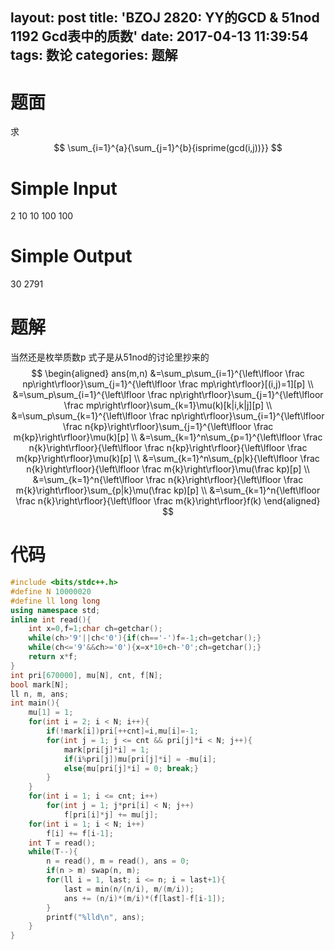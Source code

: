 layout: post
title: 'BZOJ 2820: YY的GCD & 51nod 1192 Gcd表中的质数'
date: 2017-04-13 11:39:54
tags: 数论
categories: 题解
---
# 题面
求
$$
\sum_{i=1}^{a}{\sum_{j=1}^{b}{isprime(gcd(i,j))}}
$$

# Simple Input
2
10 10
100 100

# Simple Output
30
2791


# 题解
当然还是枚举质数p
式子是从51nod的讨论里抄来的
$$
\begin{aligned}
ans(m,n) &=\sum_p\sum_{i=1}^{\left\lfloor \frac np\right\rfloor}\sum_{j=1}^{\left\lfloor \frac mp\right\rfloor}[(i,j)=1][p] \\
&=\sum_p\sum_{i=1}^{\left\lfloor \frac np\right\rfloor}\sum_{j=1}^{\left\lfloor \frac mp\right\rfloor}\sum_{k=1}\mu(k)[k|i,k|j][p] \\
&=\sum_p\sum_{k=1}^{\left\lfloor \frac np\right\rfloor}\sum_{i=1}^{\left\lfloor \frac n{kp}\right\rfloor}\sum_{j=1}^{\left\lfloor \frac m{kp}\right\rfloor}\mu(k)[p] \\
&=\sum_{k=1}^n\sum_{p=1}^{\left\lfloor \frac n{k}\right\rfloor}{\left\lfloor \frac n{kp}\right\rfloor}{\left\lfloor \frac m{kp}\right\rfloor}\mu(k)[p] \\
&=\sum_{k=1}^n\sum_{p|k}{\left\lfloor \frac n{k}\right\rfloor}{\left\lfloor \frac m{k}\right\rfloor}\mu(\frac kp)[p] \\
&=\sum_{k=1}^n{\left\lfloor \frac n{k}\right\rfloor}{\left\lfloor \frac m{k}\right\rfloor}\sum_{p|k}\mu(\frac kp)[p] \\
&=\sum_{k=1}^n{\left\lfloor \frac n{k}\right\rfloor}{\left\lfloor \frac m{k}\right\rfloor}f(k)
\end{aligned}
$$

# 代码
```cpp
#include <bits/stdc++.h>
#define N 10000020
#define ll long long
using namespace std;
inline int read(){
	int x=0,f=1;char ch=getchar();
	while(ch>'9'||ch<'0'){if(ch=='-')f=-1;ch=getchar();}
	while(ch<='9'&&ch>='0'){x=x*10+ch-'0';ch=getchar();}
	return x*f;
}
int pri[670000], mu[N], cnt, f[N];
bool mark[N];
ll n, m, ans;
int main(){
	mu[1] = 1;
	for(int i = 2; i < N; i++){
		if(!mark[i])pri[++cnt]=i,mu[i]=-1;
		for(int j = 1; j <= cnt && pri[j]*i < N; j++){
			mark[pri[j]*i] = 1;
			if(i%pri[j])mu[pri[j]*i] = -mu[i];
			else{mu[pri[j]*i] = 0; break;}
		}
	}
	for(int i = 1; i <= cnt; i++)
		for(int j = 1; j*pri[i] < N; j++)
			f[pri[i]*j] += mu[j];
	for(int i = 1; i < N; i++)
		f[i] += f[i-1];
	int T = read();
	while(T--){
		n = read(), m = read(), ans = 0;
		if(n > m) swap(n, m);
		for(ll i = 1, last; i <= n; i = last+1){
			last = min(n/(n/i), m/(m/i));
			ans += (n/i)*(m/i)*(f[last]-f[i-1]);
		}
		printf("%lld\n", ans);
	}
}
```